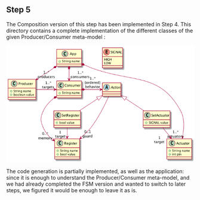 ## Step 5

The Composition version of this step has been implemented in Step 4.
This directory contains a complete implementation of the different classes
of the given Producer/Consumer meta-model :

![P/C meta-model](https://github.com/gliboc/sec-labs/blob/master/lab_1/figs/reactive_model.png)

The code generation is partially implemented, as well as the application: since it is enough
to understand the Producer/Consumer meta-model, and we had already completed the FSM version and wanted to switch
to later steps, we figured it would be enough to leave it as is.